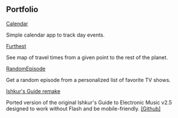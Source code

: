 ## Portfolio

[Calendar](https://calendar.projects.oleg.kim/)

Simple calendar app to track day events.

[Furthest](https://furthest.projects.oleg.kim/)

See map of travel times from a given point to the rest of the planet.

[RandomEpisode](https://randomepisode.projects.oleg.kim/)

Get a random episode from a personalized list of favorite TV shows.

[Ishkur's Guide remake](https://oleg131.github.io/ishkur-web)

Ported version of the original Ishkur's Guide to Electronic Music v2.5 designed to work without Flash and be mobile-friendly. [[Github]](https://github.com/oleg131/ishkur-web)
